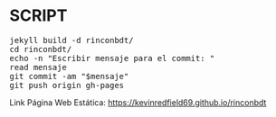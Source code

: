 
# SCRIPT 

<pre>
jekyll build -d rinconbdt/
cd rinconbdt/
echo -n "Escribir mensaje para el commit: "
read mensaje
git commit -am "$mensaje"
git push origin gh-pages
</pre>

Link Página Web Estática: https://kevinredfield69.github.io/rinconbdt
